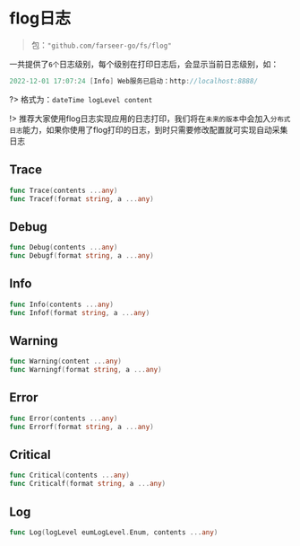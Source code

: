 # flog日志
> 包：`"github.com/farseer-go/fs/flog"`

一共提供了`6个`日志级别，每个级别在打印日志后，会显示当前日志级别，如：
```go
2022-12-01 17:07:24 [Info] Web服务已启动：http://localhost:8888/
```
?> 格式为：`dateTime logLevel content`

!> 推荐大家使用flog日志实现应用的日志打印，我们将在`未来的版本`中会加入`分布式日志`能力，如果你使用了flog打印的日志，到时只需要修改配置就可实现自动采集日志
## Trace
```go
func Trace(contents ...any)
func Tracef(format string, a ...any)
```

## Debug
```go
func Debug(contents ...any)
func Debugf(format string, a ...any)
```

## Info
```go
func Info(contents ...any)
func Infof(format string, a ...any)
```

## Warning
```go
func Warning(content ...any)
func Warningf(format string, a ...any)
```

## Error
```go
func Error(contents ...any)
func Errorf(format string, a ...any)
```

## Critical
```go
func Critical(contents ...any)
func Criticalf(format string, a ...any)
```

## Log
```go
func Log(logLevel eumLogLevel.Enum, contents ...any)
```
